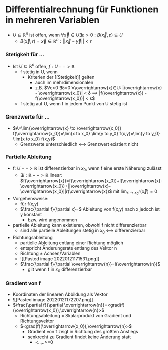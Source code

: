 # Differentialrechnung für Funktionen in mehreren Variablen
+ $U⊆ℝ^n$ ist offen, wenn $∀\overrightarrow{x}∈U ∃ε>0: B(\overrightarrow{x},ε)⊆U$
	+ $B(\overrightarrow{x},r)={\overrightarrow{x}∈ℝ^n : ||\overrightarrow{x}-\overrightarrow{y}||<r}$

### Stetigkeit für ...
+ Ist $U⊆ℝ^n$ offen, $f:U--> ℝ$
	+ f stetig in U, wenn
		+ Kriterien der [[Stetigkeit]] gelten
			+  auch im mehrdimensionalen
			+ z.B.	$∀ε>0 ∃δ>0 ∀\overrightarrow{x}∈U: |\overrightarrow{x} - \overrightarrow{x_0}| < δ ==> |f(\overrightarrow{x}) - f(\overrightarrow{x_0})| < ε$
	+ f stetig auf U, wenn f in jedem Punkt von U stetig ist

### Grenzwerte für ...
+ $A=\lim{\overrightarrow{x} \to \overrightarrow{x_0}} f(\overrightarrow{x_0})=\lim{x to x_0} \lim{y to y_0} f(x,y)=\lim{y to y_0} \lim{x to x_0} f(x,y)$
	+ Grenzwerte unterschiedlich <==> Grenzwert existiert nicht

### Partielle Ableitung
+ f: $U-->ℝ$ ist differenzierbar in $x_0$, wenn f eine erste Näherung zulässt
	+ $∃l:ℝ-->ℝ$ linear: $f(\overrightarrow{x})=f(\overrightarrow{x_0})+l(\overrightarrow{x}-\overrightarrow{x_0})+||\overrightarrow{x}-\overrightarrow{x_0}||r(\overrightarrow{x})$ mit $\lim_{x \to x_0} r(\overrightarrow{x})=0$
+ Vorgehensweise:
	+ für f(x,y)
	+ $\frac{\partial f}{\partial x}=$ Ableitung von f(x,y) nach x jedoch ist y konstant
		+ bzw. wird angenommen
+ partielle Ableitung kann existieren, obwohl f nicht differenzierbar
	+ sind alle partielle Ableitungen stetig in $x_0$ <==> differenzierbar
+ Richtungsableitung
	+ partielle Ableitung entlang einer Richtung möglich
	+ entspricht Änderungsrate entlang des Vektor n
	+ Richtung ≠ Achsen/Variablen
	+ ![[Pasted image 20220121171531.png]]
	+ $\frac{\partial f}{\partial \overrightarrow{n}}=l(\overrightarrow{n})$
		+ gilt wenn f in $x_0$ differenzierbar

### Gradient von f
+ Koordinaten der linearen Abbildung als Vektor
+ ![[Pasted image 20220121172207.png]]
+ $\frac{\partial f}{\partial \overrightarrow{n}}=<grad(f)(\overrightarrow{x_0}),\overrightarrow{n}>$
	+ Richtungsableitung = Skalarprodukt von Gradient und Richtungsvektor
	+ $<grad(f)(\overrightarrow{x_0}),\overrightarrow{n}>$
		+ Gradient von f zeigt in Richtung des größten Anstiegs
		+ senkrecht zu Gradient findet keine Änderung statt
			+ <..,..>=0